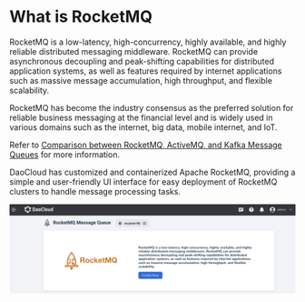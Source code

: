 # What is RocketMQ

RocketMQ is a low-latency, high-concurrency, highly available, and highly reliable
distributed messaging middleware. RocketMQ can provide asynchronous decoupling and
peak-shifting capabilities for distributed application systems, as well as features
required by internet applications such as massive message accumulation, high throughput,
and flexible scalability.

RocketMQ has become the industry consensus as the preferred solution for reliable
business messaging at the financial level and is widely used in various domains
such as the internet, big data, mobile internet, and IoT.

Refer to [Comparison between RocketMQ, ActiveMQ, and Kafka Message Queues](https://rocketmq.apache.org/docs/rocketmq-vs-activemq-vs-kafka/) for more information.

DaoCloud has customized and containerized Apache RocketMQ, providing a simple and user-friendly
UI interface for easy deployment of RocketMQ clusters to handle message processing tasks.

![rocketmq ui](../images/what01.png)
